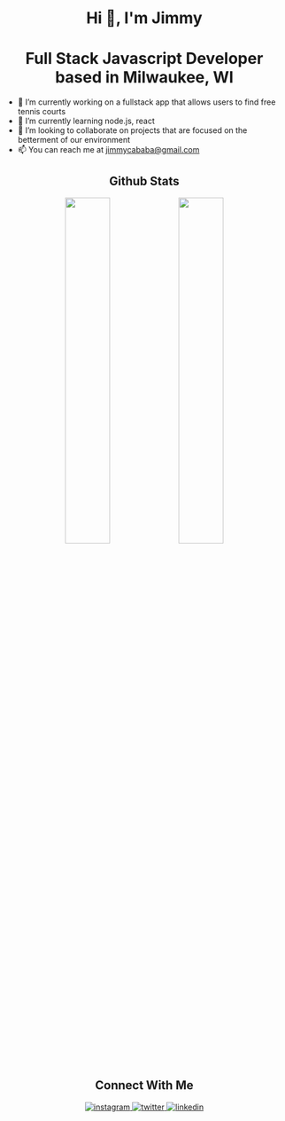 
<h1 align="center">Hi 👋, I'm Jimmy</h1>
<h1 align="center">Full Stack Javascript Developer based in Milwaukee, WI</h1>

- 🔭 I’m currently working on a fullstack app that allows users to find free tennis courts
- 🌱 I’m currently learning node.js, react
- 👯 I’m looking to collaborate on projects that are focused on the betterment of our environment
- 📫 You can reach me at jimmycababa@gmail.com

<h2 align="center">Github Stats</h2>

<div align="center"><img src="https://github-readme-stats.vercel.app/api?username=jimmycababa&show_icons=true&locale=en" align="center" width="40%"/>
<img src="https://github-readme-streak-stats.herokuapp.com/?user=jimmycababa" align="center" width="40%"/>
</div> 

<h2 align="center">Connect With Me</h2>

<div align="center">
<a href="https://https://www.instagram.com/jimmycababa/" target="_blank">
<img src=https://img.shields.io/badge/instagram-%2324292e.svg?&style=for-the-badge&logo=instagram&logoColor=orange alt=instagram style="margin-bottom: 5px;" />
</a>
<a href="https://twitter.com/jimmycababa" target="_blank">
<img src=https://img.shields.io/badge/twitter-%2300acee.svg?&style=for-the-badge&logo=twitter&logoColor=white alt=twitter style="margin-bottom: 5px;" />
</a>
<a href="https://linkedin.com/in/james-cababa" target="_blank">
<img src=https://img.shields.io/badge/linkedin-%231E77B5.svg?&style=for-the-badge&logo=linkedin&logoColor=white alt=linkedin style="margin-bottom: 5px;" />
</a>  
</div>
